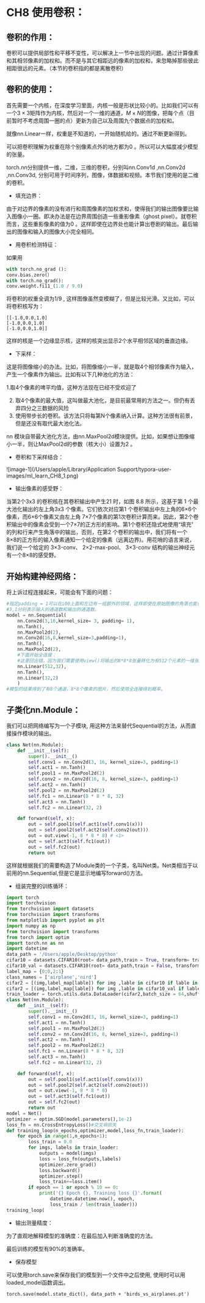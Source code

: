# CH8 使用卷积：

## 卷积的作用：

卷积可以提供局部性和平移不变性，可以解决上一节中出现的问题。通过计算像素和其相邻像素的加权和。而不是与其它相距远的像素的加权和，来忽略掉那些彼此相距很远的元素。（本节的卷积指的都是离散卷积）



## 卷积的使用：

首先需要一个内核，在深度学习里面，内核一般是形状比较小的。比如我们可以有一个$3\times3$矩阵作为内核，然后对一个一维的通道，$M\times N$的图像，把每个点（目前暂时不考虑周围一圈的点）更新为自己以及周围九个数据点的加权和。

就像nn.Linear一样，权重是不知道的，一开始随机给的。通过不断更新得到。

可以把卷积理解为权重在除个别像素点外的地方都为0 。所以可以大幅度减少模型的张量。

torch.nn分别提供一维，二维，三维的卷积，分别叫nn.Conv1d ,nn.Conv2d ,nn.Conv3d, 分别可用于时间序列，图像，体数据和视频。本节我们使用的是二维的卷积。

-  填充边界：

由于对边界的像素的没有进行和周围像素的加权求和，使得我们的输出图像要比输入图像小一圈。即决办法是在边界周围创造一些重影像素（ghost pixel）。就卷积而言，这些重影像素的值为0 。这样即使在边界处也能计算出卷剧的输出。最后输出的图像和输入的图像大小完全相同。

-  用卷积检测特征：

如果用

```Python
with torch.no_grad ():
conv.bias.zero(）
with torch.no_grad():
conv.weight.fi11_(1.0 / 9.0)
```

将卷积的权重全调为1/9 , 这样图像虽然变模糊了，但是比较光滑。又比如，可以将卷积核写为：

```
[[-1.0,0.0,1.0]
[-1.0,0.0,1.0]
[-1.0,0.0,1.0]]
```

这样的核是一个边缘显示核，这样的核突出显示2个水平相邻区域的垂直边缘。

- 下采样：

这是将图像缩小的办法。比如，将图像缩小一半，就是取4个相邻像素作为输入，产生一个像素作为输出。比如有以下几种池化的方法：

1.取4个像素的啤平均值，这种方法现在已经不受欢迎了

2. 取4个像素的最大值，这叫做最大池化，是目前最常用的方法之一。但仍有丢弃四分之三数据的风险
3. 使用带步长的卷积。该方法只将每第N个像素纳入计算。这种方法很有前景，但是还没有取代最大池化法。

nn 模块自带最大池化方法，由nn.MaxPool2d模块提供。比如，如果想让图像缩小一半，则让MaxPool2d的参数（核大小）设置为2 。 

- 卷积和下采样结合：

![image-1](/Users/apple/Library/Application Support/typora-user-images/ml_learn_CH8_1.png)

- 输出像素的感受野：

当第2个3x3 的卷积核在其卷积输出中产生21 时，如图 8.8 所示，这基于第 1 个最大池化输出的左上角3x3 个像素。它们依次对应第1 个卷积输出中左上角的6×6个像素，而6×6个像素又由左上角 7×7个像素的第1次卷积计算而来。因此，第2个卷积输出中的像素会受到一个7×7的正方形的影响。第1个卷积还隐式地使用“填充〞的列和行来产生角落中的输出，否则，在第2 个卷积的输出中，我们将有一个 8×8的正方形的输入像素通知一个给定的像素（远离边界)。用花哨的语言来说，我们说一个给定的 3×3-conv、 2×2-max-pool、 3×3-conv 结构的输出神经元有一个8×8的感受野。

## 开始构建神经网络：

将上诉过程连接起来，可能会有下面的问题：

```Python
#指定padding = 1可以在i00上面和左边有一组额外的领域，这样即使在原始图像的角落也能计算出卷积的输出。当kernel_size= 3时，定义卷积核大小为3*3. 也可以直接写（3，3）。
#3,1分别表示输入的通道数和输出的通道数。
model = nn.Sequential(
    nn.Conv2d(3,16,kernel_size= 3, padding= 1),
    nn.Tanh(),
    nn.MaxPool2d(2),
    nn.Conv2d(16,8,kernel_size=3,padding=1),
    nn.Tanh(),
    nn.MaxPool2d(2),
    #下面开始全连接：
    #这里回出错，因为我们需要使用view()将输出的8*8*8张量转化为有512个元素的一维张量，但是可惜在使用Sequential时，没有任何显示的方法展示每个模块的输出。
    nn.Linear(512,32),
    nn.Tanh(),
    nn.Linear(32,2)
    )
#模型的结果得到了有8个通道，8*8个像素的图片，然后使用全连接得到概率。
```

## 子类化nn.Module：

我们可以把网络编写为一个子模块, 用这种方法来替代Sequential的方法，从而直接操作模块的输出。

```Python
class Net(nn.Module):
    def __init__(self):
        super().__init__()
        self.conv1 = nn.Conv2d(3, 16, kernel_size=3, padding=1)
        self.act1 = nn.Tanh()
        self.pool1 = nn.MaxPool2d(2)
        self.conv2 = nn.Conv2d(16, 8, kernel_size=3, padding=1)
        self.act2 = nn.Tanh()
        self.pool2 = nn.MaxPool2d(2)
        self.fc1 = nn.Linear(8 * 8 * 8, 32)
        self.act3 = nn.Tanh()
        self.fc2 = nn.Linear(32, 2)

    def forward(self, x):
        out = self.pool1(self.act1(self.conv1(x)))
        out = self.pool2(self.act2(self.conv2(out)))
        out = out.view(-1, 8 * 8 * 8) # <1>
        out = self.act3(self.fc1(out))
        out = self.fc2(out)
        return out
```

这样就根据我们的需要构造了Module类的一个子类，名叫Net类。Net类相当于以前用的nn.Sequential,但是它是显示地编写forward()方法。

- 组装完整的训练循环：

```python
import torch
import torchvision
from torchvision import datasets
from torchvision import transforms
from matplotlib import pyplot as plt
import numpy as np
from torchvision import transforms
from torch import optim
import torch.nn as nn
import datetime
data_path = '/Users/apple/Desktop/python'
cifar10 = datasets.CIFAR10(root= data_path,train = True, transform= transforms.Compose([transforms.ToTensor(),transforms.Normalize((0.4914, 0.4822, 0.4465),(0.2470, 0.2435, 0.2616))]))
cifar10_val = datasets.CIFAR10(root= data_path,train = False, transform= transforms.Compose([transforms.ToTensor(),transforms.Normalize((0.4914, 0.4822, 0.4465),(0.2470, 0.2435, 0.2616))]))
label_map = {0:0,2:1}
class_names = ['airplane','nird']
cifar2 = [(img,label_map[lable]) for img ,lable in cifar10 if lable in [0,2]]
cifar2 = [(img,label_map[lable]) for img ,lable in cifar10_val if lable in [0,2]]
train_loader = torch.utils.data.DataLoader(cifar2,batch_size = 64,shuffle = True)
class Net(nn.Module):
    def __init__(self):
        super().__init__()
        self.conv1 = nn.Conv2d(3, 16, kernel_size=3, padding=1)
        self.act1 = nn.Tanh()
        self.pool1 = nn.MaxPool2d(2)
        self.conv2 = nn.Conv2d(16, 8, kernel_size=3, padding=1)
        self.act2 = nn.Tanh()
        self.pool2 = nn.MaxPool2d(2)
        self.fc1 = nn.Linear(8 * 8 * 8, 32)
        self.act3 = nn.Tanh()
        self.fc2 = nn.Linear(32, 2)

    def forward(self, x):
        out = self.pool1(self.act1(self.conv1(x)))
        out = self.pool2(self.act2(self.conv2(out)))
        out = out.view(-1, 8 * 8 * 8) 
        out = self.act3(self.fc1(out))
        out = self.fc2(out)
        return out
model = Net()
optimizer = optim.SGD(model.parameters(),1e-2)
loss_fn = nn.CrossEntropyLoss()#交叉墒损失
def training_loop(n_epochs,optimizer,model,loss_fn,train_loader):
    for epoch in range(1,n_epochs+1):
        loss_train = 0.0
        for imgs, labels in train_loader:
            outputs = model(imgs)
            loss = loss_fn(outputs,labels)
            optimizer.zero_grad()
            loss.backward()
            optimizer.step()
            loss_train+=loss.item()
        if epoch == 1 or epoch % 10 == 0:
            print('{} Epoch {}, Training loss {}'.format(
                datetime.datetime.now(), epoch,
                loss_train / len(train_loader)))
training_loop(
```

- 输出测量精度：

为了直观地解释模型的准确度：在最后加入判断准确度的方法。

最后训练的模型有90%的准确率。

- 保存模型

可以使用torch.save来保存我们的模型到一个文件中之后使用, 使用时可以用loaded_model函数调出。

`torch.save(model.state_dict(), data_path + 'birds_vs_airplanes.pt')`
